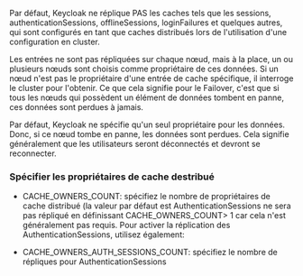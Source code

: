 
Par défaut, Keycloak ne réplique PAS les caches tels que les sessions, authenticationSessions, offlineSessions, loginFailures et quelques autres, qui sont configurés en tant que caches distribués lors de l'utilisation d'une configuration en cluster. 

Les entrées ne sont pas répliquées sur chaque nœud, mais à la place, un ou plusieurs nœuds sont choisis comme propriétaire de ces données. Si un nœud n'est pas le propriétaire d'une entrée de cache spécifique, il interroge le cluster pour l'obtenir. Ce que cela signifie pour le Failover, c'est que si tous les nœuds qui possèdent un élément de données tombent en panne, ces données sont perdues à jamais. 

Par défaut, Keycloak ne spécifie qu'un seul propriétaire pour les données. Donc, si ce nœud tombe en panne, les données sont perdues. Cela signifie généralement que les utilisateurs seront déconnectés et devront se reconnecter.


### Spécifier les propriétaires de cache destribué
- CACHE_OWNERS_COUNT: spécifiez le nombre de propriétaires de cache distribué (la valeur par défaut est 
AuthenticationSessions ne sera pas répliqué en définissant CACHE_OWNERS_COUNT> 1 car cela n'est généralement pas requis.
Pour activer la réplication des AuthenticationSessions, utilisez également:

- CACHE_OWNERS_AUTH_SESSIONS_COUNT: spécifiez le nombre de répliques pour AuthenticationSessions